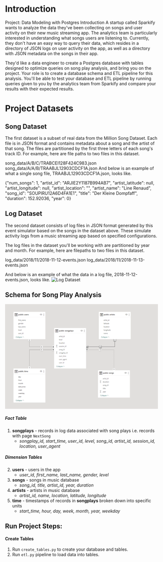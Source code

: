 

# Introduction

Project: Data Modeling with Postgres
Introduction
A startup called Sparkify wants to analyze the data they've been collecting on songs and user activity on their new music streaming app. The analytics team is particularly interested in understanding what songs users are listening to. Currently, they don't have an easy way to query their data, which resides in a directory of JSON logs on user activity on the app, as well as a directory with JSON metadata on the songs in their app.

They'd like a data engineer to create a Postgres database with tables designed to optimize queries on song play analysis, and bring you on the project. Your role is to create a database schema and ETL pipeline for this analysis. You'll be able to test your database and ETL pipeline by running queries given to you by the analytics team from Sparkify and compare your results with their expected results.


# Project Datasets

## Song Dataset

The first dataset is a subset of real data from the Million Song Dataset. Each file is in JSON format and contains metadata about a song and the artist of that song. The files are partitioned by the first three letters of each song's track ID. For example, here are file paths to two files in this dataset.

song_data/A/B/C/TRABCEI128F424C983.json
song_data/A/A/B/TRAABJL12903CDCF1A.json
And below is an example of what a single song file, TRAABJL12903CDCF1A.json, looks like.

{"num_songs": 1, "artist_id": "ARJIE2Y1187B994AB7", "artist_latitude": null, "artist_longitude": null, "artist_location": "", "artist_name": "Line Renaud", "song_id": "SOUPIRU12A6D4FA1E1", "title": "Der Kleine Dompfaff", "duration": 152.92036, "year": 0}

## Log Dataset

The second dataset consists of log files in JSON format generated by this event simulator based on the songs in the dataset above. These simulate activity logs from a music streaming app based on specified configurations.

The log files in the dataset you'll be working with are partitioned by year and month. For example, here are filepaths to two files in this dataset.

log_data/2018/11/2018-11-12-events.json
log_data/2018/11/2018-11-13-events.json

And below is an example of what the data in a log file, 2018-11-12-events.json, looks like.
![Log Dataset](https://video.udacity-data.com/topher/2019/February/5c6c15e9_log-data/log-data.png)

## Schema for Song Play Analysis


![Star Schema](https://github.com/maleksaati/data-modeling-with-postgres/blob/main/schema/star-schema.png)

##### Fact Table
1.  **songplays**  - records in log data associated with song plays i.e. records with page  `NextSong`
    -   _songplay_id, start_time, user_id, level, song_id, artist_id, session_id, location, user_agent_

##### Dimension Tables

2.  **users**  - users in the app
    -   _user_id, first_name, last_name, gender, level_
3.  **songs**  - songs in music database
    -   _song_id, title, artist_id, year, duration_
4.  **artists**  - artists in music database
    -   _artist_id, name, location, latitude, longitude_
5.  **time**  - timestamps of records in  **songplays**  broken down into specific units
    -   _start_time, hour, day, week, month, year, weekday_

## Run Project Steps:
#### Create Tables

1.  Run  `create_tables.py`  to create your database and tables.
2.  Run  `etl.py`  pipeline to load data into tables.
